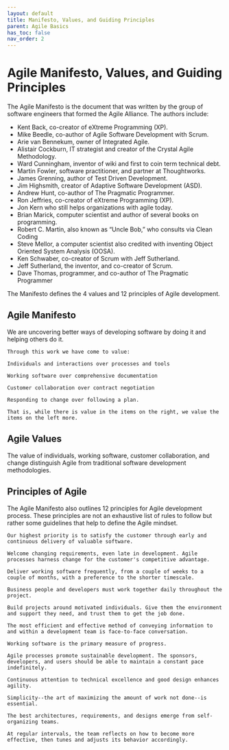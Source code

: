 ```yaml
---
layout: default
title: Manifesto, Values, and Guiding Principles
parent: Agile Basics
has_toc: false
nav_order: 2
---
```


# Agile Manifesto, Values, and Guiding Principles 

The Agile Manifesto is the document that was written by the group of software engineers that formed the Agile Alliance. The authors include:

*	Kent Back, co-creator of eXtreme Programming (XP).
*	Mike Beedle, co-author of Agile Software Development with Scrum.
*	Arie van Bennekum, owner of Integrated Agile.
*	Alistair Cockburn, IT strategist and creator of the Crystal Agile Methodology.
*	Ward Cunningham, inventor of wiki and first to coin term technical debt.
*	Martin Fowler, software practitioner, and partner at Thoughtworks.
*	James Grenning, author of Test Driven Development.
*	Jim Highsmith, creator of Adaptive Software Development (ASD).
*	Andrew Hunt, co-author of The Pragmatic Programmer.
*	Ron Jeffries, co-creator of eXtreme Programming (XP).
*	Jon Kern who still helps organizations with agile today.
*	Brian Marick, computer scientist and author of several books on programming.
*	Robert C. Martin, also known as “Uncle Bob,” who consults via Clean Coding
*	Steve Mellor, a computer scientist also credited with inventing Object Oriented System Analysis (OOSA).
*	Ken Schwaber, co-creator of Scrum with Jeff Sutherland.
*	Jeff Sutherland, the inventor, and co-creator of Scrum.
*	Dave Thomas, programmer, and co-author of The Pragmatic Programmer

The Manifesto defines the 4 values and 12 principles of Agile development.

## Agile Manifesto

We are uncovering better ways of developing software by doing it and helping others do it.

```
Through this work we have come to value:

Individuals and interactions over processes and tools

Working software over comprehensive documentation

Customer collaboration over contract negotiation

Responding to change over following a plan.

That is, while there is value in the items on the right, we value the items on the left more.
```

## Agile Values

The value of individuals, working software, customer collaboration, and change distinguish Agile from traditional software development methodologies.


## Principles of Agile

The Agile Manifesto also outlines 12 principles for Agile development process. These principles are not an exhaustive list of rules to follow but rather 
some guidelines that help to define the Agile mindset.

```
Our highest priority is to satisfy the customer through early and continuous delivery of valuable software.

Welcome changing requirements, even late in development. Agile processes harness change for the customer's competitive advantage.

Deliver working software frequently, from a couple of weeks to a couple of months, with a preference to the shorter timescale.

Business people and developers must work together daily throughout the project.

Build projects around motivated individuals. Give them the environment and support they need, and trust them to get the job done.

The most efficient and effective method of conveying information to and within a development team is face-to-face conversation.

Working software is the primary measure of progress.

Agile processes promote sustainable development. The sponsors, developers, and users should be able to maintain a constant pace indefinitely.

Continuous attention to technical excellence and good design enhances agility.

Simplicity--the art of maximizing the amount of work not done--is essential.

The best architectures, requirements, and designs emerge from self-organizing teams.

At regular intervals, the team reflects on how to become more effective, then tunes and adjusts its behavior accordingly.
```

